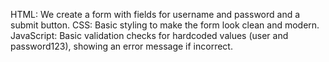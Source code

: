HTML: We create a form with fields for username and password and a submit button.
CSS: Basic styling to make the form look clean and modern.
JavaScript: Basic validation checks for hardcoded values (user and password123), showing an error message if incorrect.
